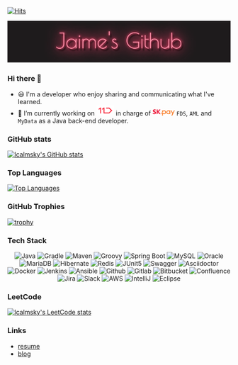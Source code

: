 [![Hits](https://hits.seeyoufarm.com/api/count/incr/badge.svg?url=https%3A%2F%2Fgithub.com%2Flcalmsky%2Fhit-counter&count_bg=%2379C83D&title_bg=%23555555&icon=&icon_color=%23E7E7E7&title=hits&edge_flat=true)](https://github.com/lcalmksy)

![](https://raw.githubusercontent.com/lcalmsky/lcalmsky/main/images/jaimes-github-logo-poiret-one-regular.gif)

### Hi there 👋
- :smiley: I'm a developer who enjoy sharing and communicating what I've learned.
- 🔭 I’m currently working on ![](https://raw.githubusercontent.com/lcalmsky/lcalmsky/main/resources/logo/11st-logo.png) in charge of ![SK pay](https://raw.githubusercontent.com/lcalmsky/lcalmsky/main/resources/logo/skpay-logo.png) `FDS`, `AML` and `MyData` as a Java back-end developer.

### GitHub stats
[![lcalmsky's GitHub stats](https://github-readme-stats.vercel.app/api?username=lcalmsky&theme=highcontrast&count_private=true&show_icons=true&include_all_commits=true)](https://github.com/lcalmsky)

### Top Languages
[![Top Languages](https://github-readme-stats.vercel.app/api/top-langs?username=lcalmsky&layout=compact&hide=javascript,html,css,scss)](https://github.com/lcalmksy)

[//]: <> "[![willianrod's wakatime stats](https://github-readme-stats.vercel.app/api/wakatime?username=lcalmsky)](https://github.com/lcalmsky)"

### GitHub Trophies
[![trophy](https://github-profile-trophy.vercel.app/?username=lcalmsky)](https://github.com/lcalmsky)


[//]: <> "![Java](https://img.shields.io/badge/-Java-black?logo=java&style=social)"
[//]: <> "![Spring](https://img.shields.io/badge/-Spring%20Framework-black?logo=spring&style=social)"
[//]: <> "![MySQL](https://img.shields.io/badge/-MySQL-black?logo=mysql&style=social)"
[//]: <> "![Git](https://img.shields.io/badge/-Git-black?logo=git&style=social)"
[//]: <> "![GitHub](https://img.shields.io/badge/-GitHub-black?logo=github&style=social)"

### Tech Stack
<p align="center">
<img alt="Java" src="https://img.shields.io/badge/Java-007396?style=for-the-badge&logo=Java&logoColor=white"/>
<img alt="Gradle" src="https://img.shields.io/badge/Gradle-02303A?style=for-the-badge&logo=gradle&logoColor=white"/>
<img alt="Maven" src="https://img.shields.io/badge/Maven-C71A36?style=for-the-badge&logo=apache%20maven&logoColor=white"/>
<img alt="Groovy" src="https://img.shields.io/badge/groovy-4298B8?style=for-the-badge&logo=apache%20groovy&logoColor=white"/>
<img alt="Spring Boot" src="https://img.shields.io/badge/Spring Boot-6DB33F?style=for-the-badge&logo=Spring%20Boot&logoColor=white"/>
<img alt="MySQL" src="https://img.shields.io/badge/mysql-4479A1?style=for-the-badge&logo=mysql&logoColor=white"/>
<img alt="Oracle" src="https://img.shields.io/badge/oracle-F80000?style=for-the-badge&logo=oracle&logoColor=white"/>
<img alt="MariaDB" src="https://img.shields.io/badge/mariadb-003545?style=for-the-badge&logo=mariadb&logoColor=white"/>
<img alt="Hibernate" src="https://img.shields.io/badge/Hibernate-59666C?style=for-the-badge&logo=Hibernate&logoColor=white"/>
<img alt="Redis" src="https://img.shields.io/badge/redis-DC382D?style=for-the-badge&logo=redis&logoColor=white"/>
<img alt="JUnit5" src="https://img.shields.io/badge/JUnit5-25A162?style=for-the-badge&logo=JUnit5&logoColor=white"/>
<img alt="Swagger" src="https://img.shields.io/badge/Swagger-85EA2D?style=for-the-badge&logo=Swagger&logoColor=white"/>
<img alt="Asciidoctor" src="https://img.shields.io/badge/asciidoctor-E40046?style=for-the-badge&logo=Asciidoctor&logoColor=white"/>
<img alt="Docker" src="https://img.shields.io/badge/docker-2496ED?style=for-the-badge&logo=docker&logoColor=white"/>
<img alt="Jenkins" src="https://img.shields.io/badge/jenkins-D24939?style=for-the-badge&logo=jenkins&logoColor=white"/>
<img alt="Ansible" src="https://img.shields.io/badge/ansible-EE0000?style=for-the-badge&logo=ansible&logoColor=white"/>
<img alt="Github" src="https://img.shields.io/badge/github-181717?style=for-the-badge&logo=github&logoColor=white"/>
<img alt="Gitlab" src="https://img.shields.io/badge/gitlab-FCA121?style=for-the-badge&logo=gitlab&logoColor=white"/>
<img alt="Bitbucket" src="https://img.shields.io/badge/bitbucket-0052CC?style=for-the-badge&logo=bitbucket&logoColor=white"/>
<img alt="Confluence" src="https://img.shields.io/badge/confluence-172B4D?style=for-the-badge&logo=confluence&logoColor=white"/>
<img alt="Jira" src="https://img.shields.io/badge/jira-0052CC?style=for-the-badge&logo=jira&logoColor=white"/>
<img alt="Slack" src="https://img.shields.io/badge/slack-4A154B?style=for-the-badge&logo=slack&logoColor=white"/>
<img alt="AWS" src="https://img.shields.io/badge/aws-232F3E?style=for-the-badge&logo=amazon%20aws&logoColor=white"/>
<img alt="IntelliJ" src="https://img.shields.io/badge/intellij-000000?style=for-the-badge&logo=intellij%20idea&logoColor=white"/>
<img alt="Eclipse" src="https://img.shields.io/badge/eclipse-2C2255?style=for-the-badge&logo=eclipse%20ide&logoColor=white"/>
</p>

### LeetCode

[![lcalmsky's LeetCode stats](https://leetcode-stats-six.vercel.app/api?username=lcalmsky&theme=dark)](https://github.com/lcalmsky/leetcode-stats)

[comment]: <> (<img alt="Spring" src="https://img.shields.io/badge/Spring-6DB33F?style=for-the-badge&logo=Spring&logoColor=white"/>)
[comment]: <> (<img alt="Kubernetes" src="https://img.shields.io/badge/kubernetes-326CE5?style=for-the-badge&logo=kubernetes&logoColor=white"/>)
[comment]: <> (<img alt="Azure" src="https://img.shields.io/badge/azure-0078D4?style=for-the-badge&logo=microsoft%20azure&logoColor=white"/>)

### Links
* [resume](https://lcalmsky.github.io/resume/)
* [blog](https://jaime-note.tistory.com/)
